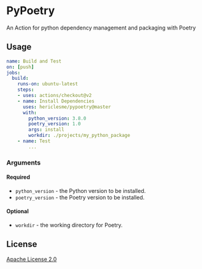 # PyPoetry
An Action for python dependency management and packaging with Poetry

## Usage
```yml
name: Build and Test
on: [push]
jobs:
  build:
    runs-on: ubuntu-latest
    steps:
    - uses: actions/checkout@v2
    - name: Install Dependencies
      uses: hericlesme/pypoetry@master
      with:
        python_version: 3.8.0
        poetry_version: 1.0
        args: install
        workdir: ./projects/my_python_package
    - name: Test
        ...
```

### Arguments

#### Required
- `python_version` - the Python version to be installed.
- `poetry_version` - the Poetry version to be installed.

#### Optional
- `workdir` - the working directory for Poetry.

## License

[Apache License 2.0](https://github.com/hericlesme/PyPoetry/blob/master/LICENSE)
